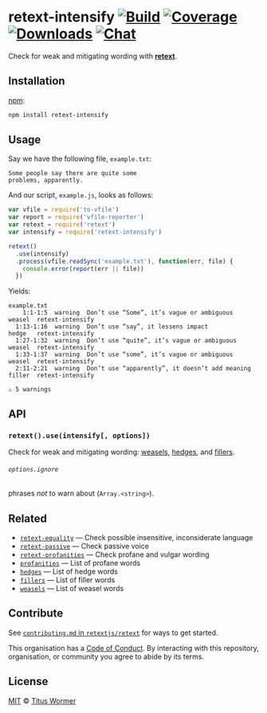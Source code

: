 # retext-intensify [![Build][build-badge]][build] [![Coverage][coverage-badge]][coverage] [![Downloads][downloads-badge]][downloads] [![Chat][chat-badge]][chat]

Check for weak and mitigating wording with [**retext**][retext].

## Installation

[npm][]:

```bash
npm install retext-intensify
```

## Usage

Say we have the following file, `example.txt`:

```text
Some people say there are quite some
problems, apparently.
```

And our script, `example.js`, looks as follows:

```javascript
var vfile = require('to-vfile')
var report = require('vfile-reporter')
var retext = require('retext')
var intensify = require('retext-intensify')

retext()
  .use(intensify)
  .process(vfile.readSync('example.txt'), function(err, file) {
    console.error(report(err || file))
  })
```

Yields:

```text
example.txt
    1:1-1:5  warning  Don’t use “Some”, it’s vague or ambiguous       weasel  retext-intensify
  1:13-1:16  warning  Don’t use “say”, it lessens impact              hedge   retext-intensify
  1:27-1:32  warning  Don’t use “quite”, it’s vague or ambiguous      weasel  retext-intensify
  1:33-1:37  warning  Don’t use “some”, it’s vague or ambiguous       weasel  retext-intensify
  2:11-2:21  warning  Don’t use “apparently”, it doesn’t add meaning  filler  retext-intensify

⚠ 5 warnings
```

## API

### `retext().use(intensify[, options])`

Check for weak and mitigating wording: [weasels][wiki-weasels],
[hedges][wiki-hedges], and [fillers][wiki-fillers].

###### `options.ignore`

phrases _not_ to warn about (`Array.<string>`).

## Related

*   [`retext-equality`](https://github.com/retextjs/retext-equality)
    — Check possible insensitive, inconsiderate language
*   [`retext-passive`](https://github.com/retextjs/retext-passive)
    — Check passive voice
*   [`retext-profanities`](https://github.com/retextjs/retext-profanities)
    — Check profane and vulgar wording
*   [`profanities`](https://github.com/words/profanities)
    — List of profane words
*   [`hedges`](https://github.com/words/hedges)
    — List of hedge words
*   [`fillers`](https://github.com/words/fillers)
    — List of filler words
*   [`weasels`](https://github.com/words/weasels)
    — List of weasel words

## Contribute

See [`contributing.md` in `retextjs/retext`][contributing] for ways to get
started.

This organisation has a [Code of Conduct][coc].  By interacting with this
repository, organisation, or community you agree to abide by its terms.

## License

[MIT][license] © [Titus Wormer][author]

<!-- Definitions -->

[build-badge]: https://img.shields.io/travis/retextjs/retext-intensify.svg

[build]: https://travis-ci.org/retextjs/retext-intensify

[coverage-badge]: https://img.shields.io/codecov/c/github/retextjs/retext-intensify.svg

[coverage]: https://codecov.io/github/retextjs/retext-intensify

[downloads-badge]: https://img.shields.io/npm/dm/retext-intensify.svg

[downloads]: https://www.npmjs.com/package/retext-intensify

[chat-badge]: https://img.shields.io/badge/join%20the%20community-on%20spectrum-7b16ff.svg

[chat]: https://spectrum.chat/unified/retext

[npm]: https://docs.npmjs.com/cli/install

[license]: license

[author]: https://wooorm.com

[retext]: https://github.com/retextjs/retext

[wiki-weasels]: https://en.wikipedia.org/wiki/Weasel_word

[wiki-fillers]: https://en.wikipedia.org/wiki/Filler_%28linguistics%29

[wiki-hedges]: https://en.wikipedia.org/wiki/Hedge_%28linguistics%29

[contributing]: https://github.com/retextjs/retext/blob/master/contributing.md

[coc]: https://github.com/retextjs/retext/blob/master/code-of-conduct.md
